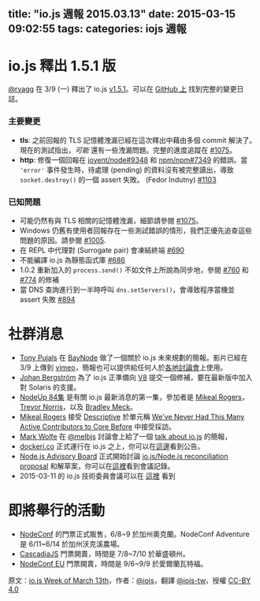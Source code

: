 title: "io.js 週報 2015.03.13"
date: 2015-03-15 09:02:55
tags:
categories: iojs 週報
---


# io.js 釋出 1.5.1 版

[@rvagg](https://github.com/rvagg) 在 3/9 (一) 釋出了 io.js [v1.5.1](https://iojs.org/dist/v1.5.1/)。可以在 [GitHub 上](https://github.com/iojs/io.js/blob/v1.x/CHANGELOG.md) 找到完整的變更日誌。

### 主要變更

* **tls**: 之前回報的 TLS 記憶體洩漏已經在這次釋出中藉由多個 commit 解決了。現在的測試指出，_可能_ 還有一些洩漏問題。完整的進度追蹤在 [#1075](https://github.com/iojs/io.js/issues/1075)。
* **http**: 修復一個回報在 [joyent/node#9348](https://github.com/joyent/node/issues/9348) 和 [npm/npm#7349](https://github.com/npm/npm/issues/7349) 的錯誤。當 `'error'` 事件發生時，待處理 (pending) 的資料沒有被完整讀出，導致 `socket.destroy()` 的一個 assert 失敗。 (Fedor Indutny) [#1103](https://github.com/iojs/io.js/pull/1103)

### 已知問題

* 可能仍然有與 TLS 相關的記憶體洩漏，細節請參閱 [#1075](https://github.com/iojs/io.js/issues/1075)。
* Windows 仍舊有使用者回報存在一些測試錯誤的情形，我們正優先追查這些問題的原因。請參閱 [#1005](https://github.com/iojs/io.js/issues/1005).
* 在 REPL 中代理對 (Surrogate pair) 會凍結終端 [#690](https://github.com/iojs/io.js/issues/690)
* 不能編譯 io.js 為靜態函式庫 [#686](https://github.com/iojs/io.js/issues/686)
* 1.0.2 重新加入的 `process.send()` 不如文件上所說為同步地，參閱 [#760](https://github.com/iojs/io.js/issues/760) 和 [#774](https://github.com/iojs/io.js/issues/774) 的修補
* 當 DNS 查詢進行到一半時呼叫 `dns.setServers()`，會導致程序當機並 assert 失敗 [#894](https://github.com/iojs/io.js/issues/894)

# 社群消息

* [Tony Pujals](https://twitter.com/subfuzion) 在 [BayNode](http://www.meetup.com/BayNode/events/220246228/) 做了一個關於 io.js 未來規劃的簡報。影片已經在 3/9 上傳到 [vimeo](https://vimeo.com/121707989)，簡報也可以提供給任何人於[各地討論會](ron.buell@rd.io)上使用。
* [Johan Bergström](https://github.com/jbergstroem) 為了 io.js 正準備向 [V8](https://codereview.chromium.org/990063002) 提交一個修補，要在最新版中加入對 Solaris 的支援。
* [NodeUp 84集](http://nodeup.com/eightyfour) 是有關 io.js 最新消息的第一集，參加者是 [Mikeal Rogers](https://github.com/mikeal)，[Trevor Norris](https://github.com/trevnorris)，以及 [Bradley Meck](https://github.com/bmeck)。
* [Mikeal Rogers](https://github.com/mikeal) 接受 [Descriptive](http://descriptive.audio) 於單元稱 [We've Never Had This Many Active Contributors to Core Before](http://descriptive.audio/episodes/12) 中接受採訪。
* [Mark Wolfe](https://twitter.com/wolfeidau) 在 [@melbjs](https://twitter.com/melbjs) 討論會上給了一個 [talk about io.js](https://twitter.com/wolfeidau/status/575785856545378304) 的簡報，
* [dockeri.co](http://dockeri.co/) 正式運行在 io.js 之上，你可以在[這邊](https://twitter.com/wjblankenship/status/575867637680369665)看到公告。
* [Node.js Advisory Board](https://nodejs.org/about/advisory-board/) 正式開始討論 [io.js/Node.js reconciliation proposal](https://github.com/iojs/io.js/issues/978) 和解草案，你可以在[這裡](https://github.com/joyent/nodejs-advisory-board/blob/master/meetings/2015-03-09/minutes.md#nodejsiojs-reconciliation-bb)看到會議記錄。
* 2015-03-11 的 io.js 技術委員會議可以在 [這裡](http://www.youtube.com/watch?v=xXLnNSL0qvU) 看到

# 即將舉行的活動

* [NodeConf](http://nodeconf.com/) 的門票正式販售，6/8~9 於加州奧克蘭。NodeConf Adventure 是 6/11~6/14 於加州沃克溪農場。
* [CascadiaJS](http://2015.cascadiajs.com/) 門票開賣，時間是 7/8~7/10 於華盛頓州。
* [NodeConf EU](http://nodeconf.eu/) 門票開賣，時間是 9/6~9/9 於愛爾蘭瓦特福。

原文：[io.js Week of March 13th](https://medium.com/node-js-javascript/io-js-week-of-march-13th-e3024cc66802)，作者：[@iojs](https://medium.com/@iojs)，翻譯 [@iojs-tw](https://github.com/iojs/iojs-tw)，授權 [CC-BY 4.0](https://creativecommons.org/licenses/by/4.0/deed.zh_TW)
